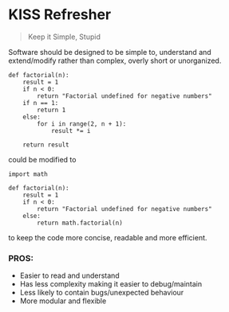# KISS Refresher

> Keep it Simple, Stupid

Software should be designed to be simple to, understand and extend/modify rather than complex, overly short or unorganized.

```
def factorial(n):
    result = 1
    if n < 0:
        return "Factorial undefined for negative numbers"
    if n == 1:
        return 1
    else:
        for i in range(2, n + 1):
            result *= i
    
    return result
```
could be modified to
```
import math

def factorial(n):
    result = 1
    if n < 0:
        return "Factorial undefined for negative numbers"
    else:
        return math.factorial(n)
```
to keep the code more concise, readable and more efficient.

### PROS:
* Easier to read and understand
* Has less complexity making it easier to debug/maintain
* Less likely to contain bugs/unexpected behaviour
* More modular and flexible

